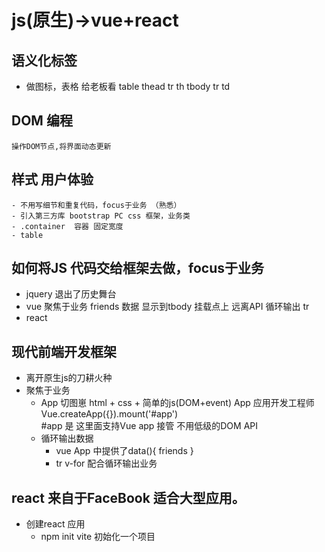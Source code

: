 # js(原生)->vue+react


## 语义化标签
   - 做图标，表格 给老板看
   table
      thead
         tr
            th
      tbody
         tr
            td


## DOM 编程
    操作DOM节点,将界面动态更新


## 样式    用户体验
    - 不用写细节和重复代码，focus于业务 （熟悉）
    - 引入第三方库 bootstrap PC css 框架，业务类
    - .container  容器 固定宽度
    - table
        
           
## 如何将JS 代码交给框架去做，focus于业务
- jquery 退出了历史舞台
- vue 
    聚焦于业务
    friends 数据
    显示到tbody 挂载点上
    远离API  循环输出 tr 
- react
   
## 现代前端开发框架
- 离开原生js的刀耕火种
- 聚焦于业务
    - App 
    切图崽 html + css + 简单的js(DOM+event)
    App 应用开发工程师
    Vue.createApp({}).mount('#app')  
    #app 是 这里面支持Vue app 接管
    不用低级的DOM API
    - 循环输出数据
        - vue App 中提供了data(){
          friends
        }
        - tr v-for 配合循环输出业务

## react 来自于FaceBook 适合大型应用。
- 创建react 应用 
    - npm init vite 初始化一个项目
